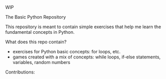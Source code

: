 WIP

The Basic Python Repository

This repository is meant to contain simple exercises that help me learn the fundamental concepts in Python.

What does this repo contain?
- exercises for Python basic concepts: for loops, etc.
- games created with a mix of concepts: while loops, if-else statements, variables, random numbers




Contributions:

